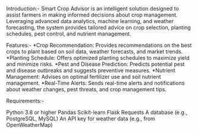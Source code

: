 Introduction:-
Smart Crop Advisor is an intelligent solution designed to assist farmers in making informed decisions about crop management.
Leveraging advanced data analytics, machine learning, and weather forecasting, the system provides tailored advice on crop selection, planting schedules, pest control, and nutrient management.

Features:-
*Crop Recommendation: Provides recommendations on the best crops to plant based on soil data, weather forecasts, and market trends.
*Planting Schedule: Offers optimized planting schedules to maximize yield and minimize risks.
*Pest and Disease Prediction: Predicts potential pest and disease outbreaks and suggests preventive measures.
*Nutrient Management: Advises on optimal fertilizer use and soil nutrient management.
*Real-Time Alerts: Sends real-time alerts and notifications about weather changes, pest threats, and crop management tips.

Requirements:-

Python 3.8 or higher
Pandas
Scikit-learn
Flask
Requests
A database (e.g., PostgreSQL, MySQL)
An API key for weather data (e.g., from OpenWeatherMap)
